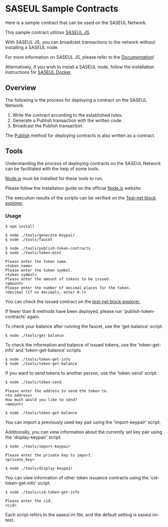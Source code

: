 # SASEUL Sample Contracts

Here is a sample contract that can be used on the SASEUL Network.

This sample contract utilizes [SASEUL JS](https://www.npmjs.com/package/saseul).

With SASEUL JS, you can broadcast transactions to the network without installing a SASEUL node.

For more information on SASEUL JS, please refer to the [Documentation](https://docs.saseul.com/)!

Alternatively, if you wish to install a SASEUL node, follow the installation instructions for [SASEUL Docker](https://hub.docker.com/r/artifriends/saseul-network).

## Overview

The following is the process for deploying a contract on the SASEUL Network:

1. Write the contract according to the established rules.
2. Generate a Publish transaction with the written code.
3. Broadcast the Publish transaction.

The [Publish](https://github.com/saseul/sample-contracts/blob/master/system/main-net/publish.js) method for deploying contracts is also written as a contract.

## Tools

Understanding the process of deploying contracts on the SASEUL Network can be facilitated with the help of some tools.

[Node.js](https://nodejs.org/) must be installed for these tools to run.

Please follow the installation guide on the official [Node.js](https://nodejs.org/) website.

The execution results of the scripts can be verified on the [Test-net block explorer](https://explorer.saseul.com/test-net.html).

### Usage

```shell
$ npm install

$ node ./tools/generate-keypair
$ node ./tools/faucet

$ node ./tools/publish-token-contracts
$ node ./tools/token-mint

Please enter the token name.
<token name>
Please enter the token symbol.
<token symbol>
Please enter the amount of tokens to be issued.
<amount>
Please enter the number of decimal places for the token.
<decimal (If no decimals, enter 0.)>
```

You can check the issued contract on the [test-net block explorer.](https://explorer.saseul.com/test-net.html?ic=ct&ia=list)

If fewer than 8 methods have been deployed, please run 'publish-token-contracts' again.

To check your balance after running the faucet, use the 'get-balance' script.

```shell
$ node ./tools/get-balance
```

To check the information and balance of issued tokens, use the 'token-get-info' and 'token-get-balance' scripts.

```shell
$ node ./tools/token-get-info
$ node ./tools/token-get-balance
```

If you want to send tokens to another person, use the 'token-send' script.

```shell
$ node ./tools/token-send

Please enter the address to send the token to.
<to address>
How much would you like to send?
<amount>

$ node ./tools/token-get-balance
```

You can import a previously used key pair using the 'import-keypair' script.

Additionally, you can view information about the currently set key pair using the 'display-keypair' script.

```shell
$ node ./tools/import-keypair

Please enter the private key to import. 
<private_key>

$ node ./tools/display-keypair
```

You can view information of other token issuance contracts using the 'cid-token-get-info' script.

```shell
$ node ./tools/cid-token-get-info

Please enter the cid.
<cid>
```

Each script refers to the saseul.ini file, and the default setting is saseul.ini-test.